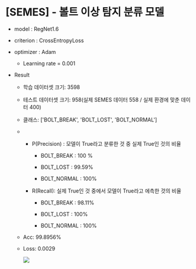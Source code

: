 # [SEMES] - 볼트 이상 탐지 분류 모델

- model : RegNet1.6

- criterion : CrossEntropyLoss

- optimizer : Adam

  - Learning rate = 0.001

- Result

  - 학습 데이터셋 크기: 3598

  - 테스트 데이터셋 크기: 958(실제 SEMES 데이터 558 / 실제 환경에 맞춘 데이터 400)

  - 클래스: ['BOLT_BREAK', 'BOLT_LOST', 'BOLT_NORMAL']

  - - P(Precision) : 모델이 True라고 분류한 것 중 실제 True인 것의 비율

      - BOLT_BREAK : 100 %

      - BOLT_LOST : 99.59%

      - BOLT_NORMAL : 100%

    - R(Recall): 실제 True인 것 중에서 모델이 True라고 에측한 것의 비율

      - BOLT_BREAK : 98.11%

      - BOLT_LOST : 100%

      - BOLT_NORMAL : 100%

  - Acc: 99.8956%

  - Loss: 0.0029

    ![](README_assets/2023-05-02-14-03-50-image.jpg)
